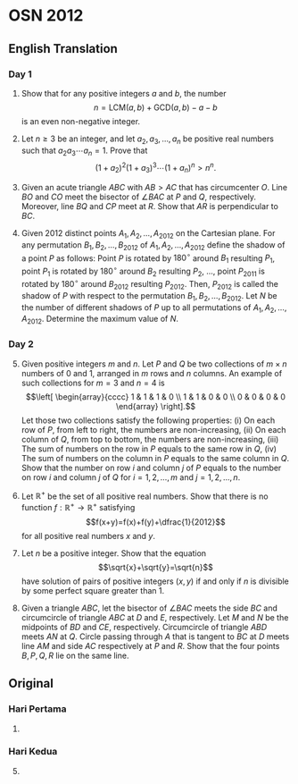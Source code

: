 # OSN 2012

## English Translation

### Day 1

1. Show that for any positive integers $a$ and $b$, the number$$n=\mathrm{LCM}(a,b)+\mathrm{GCD}(a,b)-a-b$$is an even non-negative integer.

2. Let $n\ge 3$ be an integer, and let $a_2,a_3,\ldots ,a_n$ be positive real numbers such that $a_{2}a_{3}\cdots a_{n}=1$. Prove that
$$(1 + a_2)^2 (1 + a_3)^3 \dotsm (1 + a_n)^n > n^n.$$

3. Given an acute triangle $ABC$ with $AB>AC$ that has circumcenter $O$. Line $BO$ and $CO$ meet the bisector of $\angle BAC$ at $P$ and $Q$, respectively. Moreover, line $BQ$ and $CP$ meet at $R$. Show that $AR$ is perpendicular to $BC$.

4. Given $2012$ distinct points $A_1,A_2,\dots,A_{2012}$ on the Cartesian plane. For any permutation $B_1,B_2,\dots,B_{2012}$ of $A_1,A_2,\dots,A_{2012}$ define the shadow of a point $P$ as follows: Point $P$ is rotated by $180^{\circ}$ around $B_1$ resulting $P_1$, point $P_1$ is rotated by $180^{\circ}$ around $B_2$ resulting $P_2$, ..., point $P_{2011}$ is rotated by $180^{\circ}$ around $B_{2012}$ resulting $P_{2012}$. Then, $P_{2012}$ is called the shadow of $P$ with respect to the permutation $B_1,B_2,\dots,B_{2012}$.
Let $N$ be the number of different shadows of $P$ up to all permutations of $A_1,A_2,\dots,A_{2012}$. Determine the maximum value of $N$.

### Day 2

5. Given positive integers $m$ and $n$. Let $P$ and $Q$ be two collections of $m \times n$ numbers of $0$ and $1$, arranged in $m$ rows and $n$ columns. An example of such collections for $m=3$ and $n=4$ is
$$\left[ \begin{array}{cccc}
1 & 1 & 1 & 0 \\
1 & 1 & 0 & 0 \\
0 & 0 & 0 & 0 \end{array} \right].$$
Let those two collections satisfy the following properties:
(i) On each row of $P$, from left to right, the numbers are non-increasing,
(ii) On each column of $Q$, from top to bottom, the numbers are non-increasing,
(iii) The sum of numbers on the row in $P$ equals to the same row in $Q$,
(iv) The sum of numbers on the column in $P$ equals to the same column in $Q$.
Show that the number on row $i$ and column $j$ of $P$ equals to the number on row $i$ and column $j$ of $Q$ for $i=1,2,\dots,m$ and $j=1,2,\dots,n$.

6. Let $\mathbb{R}^+$ be the set of all positive real numbers. Show that there is no function $f:\mathbb{R}^+ \to \mathbb{R}^+$ satisfying
$$f(x+y)=f(x)+f(y)+\dfrac{1}{2012}$$
for all positive real numbers $x$ and $y$.

7. Let $n$ be a positive integer. Show that the equation$$\sqrt{x}+\sqrt{y}=\sqrt{n}$$have solution of pairs of positive integers $(x,y)$ if and only if $n$ is divisible by some perfect square greater than $1$.

8. Given a triangle $ABC$, let the bisector of $\angle BAC$ meets the side $BC$ and circumcircle of triangle $ABC$ at $D$ and $E$, respectively. Let $M$ and $N$ be the midpoints of $BD$ and $CE$, respectively. Circumcircle of triangle $ABD$ meets $AN$ at $Q$. Circle passing through $A$ that is tangent to $BC$ at $D$ meets line $AM$ and side $AC$ respectively at $P$ and $R$. Show that the four points $B,P,Q,R$ lie on the same line.

## Original

### Hari Pertama

1.

### Hari Kedua

5. 